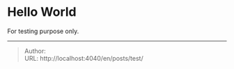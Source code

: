 # Hello World

For testing purpose only.

---

> Author:   
> URL: http://localhost:4040/en/posts/test/  


